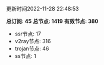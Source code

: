 更新时间2022-11-28 22:48:53

**总订阅: 45**
**总节点: 1419**
**有效节点: 380**
- ssr节点: 17
- v2ray节点: 316
- trojan节点: 46
- ss节点: 1
